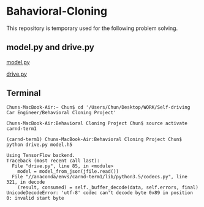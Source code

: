 # Bahavioral-Cloning

This repository is temporary used for the following problem solving.

## model.py and drive.py


[model.py]()

[drive.py]()


## Terminal

    Chuns-MacBook-Air:~ Chun$ cd '/Users/Chun/Desktop/WORK/Self-driving Car Engineer/Behavioral Cloning Project'

    Chuns-MacBook-Air:Behavioral Cloning Project Chun$ source activate carnd-term1

    (carnd-term1) Chuns-MacBook-Air:Behavioral Cloning Project Chun$ python drive.py model.h5

    Using TensorFlow backend.
    Traceback (most recent call last):
      File "drive.py", line 85, in <module>    
        model = model_from_json(jfile.read())
      File "//anaconda/envs/carnd-term1/lib/python3.5/codecs.py", line 321, in decode
        (result, consumed) = self._buffer_decode(data, self.errors, final)
    UnicodeDecodeError: 'utf-8' codec can't decode byte 0x89 in position 0: invalid start byte
